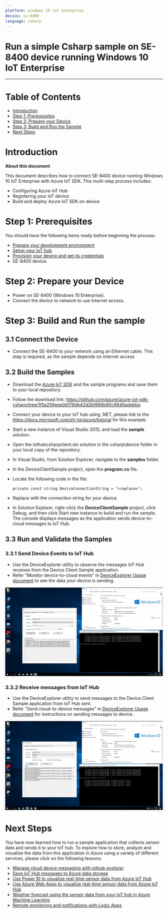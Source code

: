 ```yaml
---
platform: windows 10 iot enterprise
device: se-8400
language: csharp
---
```


Run a simple Csharp sample on SE-8400 device running Windows 10 IoT Enterprise
===
---

# Table of Contents

-   [Introduction](#Introduction)
-   [Step 1: Prerequisites](#Prerequisites)
-   [Step 2: Prepare your Device](#PrepareDevice)
-   [Step 3: Build and Run the Sample](#Build)
-   [Next Steps](#NextSteps)

<a name="Introduction"></a>
# Introduction

**About this document**

This document describes how to connect SE-8400 device running Windows 10 IoT Enterprise with Azure IoT SDK. This multi-step process includes:
-   Configuring Azure IoT Hub
-   Registering your IoT device
-   Build and deploy Azure IoT SDK on device

<a name="Prerequisites"></a>
# Step 1: Prerequisites

You should have the following items ready before beginning the process:

-   [Prepare your development environment][setup-devbox-windows]
-   [Setup your IoT hub][lnk-setup-iot-hub]
-   [Provision your device and get its credentials][lnk-manage-iot-hub]
-   SE-8400 device.

<a name="PrepareDevice"></a>
# Step 2: Prepare your Device

-   Power on SE-8400 (Windows 10 Enterprise).
-   Connect the device to network to use Internet access.

<a name="Build"></a>
# Step 3: Build and Run the sample

## 3.1 Connect the Device

-   Connect the SE-8400 to your network using an Ethernet cable. This step is required, as the sample depends on internet access

## 3.2 Build the Samples
-   Download the [Azure IoT SDK](https://github.com/Azure/azure-iot-sdk-csharp) and the sample programs and save them to your local repository.
-   Follow the download link: <https://github.com/azure/azure-iot-sdk-csharp/tree/1f5a259eee0d178db42d2bf866b80c9846adebba>
-   Connect your device to your IoT hub using .NET, please link to the <https://docs.microsoft.com/zh-tw/azure/tutorial> for this example.
-   Start a new instance of Visual Studio 2015, and load the **sample** solution.
-   Open the iothubcsharpclient.sln solution in the csharp\device folder in your local copy of the repository.
-   In Visual Studio, from Solution Explorer, navigate to the **samples** folder.
-   In the DeviceClientSample project, open the **program.cs** file.

-   Locate the following code in the file:

        private const string DeviceConnectionString = "<replace>";

-   Replace <replace> with the connection string for your device.
-   In Solution Explorer, right-click the **DeviceClientSample** project, click Debug, and then click Start new instance to build and run the sample. The console displays messages as the application sends device-to-cloud messages to IoT Hub.

## 3.3 Run and Validate the Samples
### 3.3.1 Send Device Events to IoT Hub

-   Use the DeviceExplorer utility to observe the messages IoT Hub receives from the Device Client Sample application.
-   Refer "Monitor device-to-cloud events" in [DeviceExplorer Usage document](https://github.com/Azure/azure-iot-sdk-csharp/blob/master/tools/DeviceExplorer/doc/how_to_use_device_explorer.md) to see the data your device is sending.

![](media/se_8400_3_3_1.jpg) 

### 3.3.2 Receive messages from IoT Hub

-   Use the DeviceExplorer utility to send messages to the Device Client Sample application from IoT Hub sent.
-   Refer "Send cloud-to-device messages" in [DeviceExplorer Usage document](https://github.com/Azure/azure-iot-sdk-csharp/blob/master/tools/DeviceExplorer/doc/how_to_use_device_explorer.md) for instructions on sending messages to device.

![](media/se_8400_3_3_2.jpg)

<a name="NextSteps"></a>
# Next Steps

You have now learned how to run a sample application that collects sensor data and sends it to your IoT hub. To explore how to store, analyze and visualize the data from this application in Azure using a variety of different services, please click on the following lessons:

-   [Manage cloud device messaging with iothub-explorer]
-   [Save IoT Hub messages to Azure data storage]
-   [Use Power BI to visualize real-time sensor data from Azure IoT Hub]
-   [Use Azure Web Apps to visualize real-time sensor data from Azure IoT Hub]
-   [Weather forecast using the sensor data from your IoT hub in Azure Machine Learning]
-   [Remote monitoring and notifications with Logic Apps]   

[Manage cloud device messaging with iothub-explorer]: https://docs.microsoft.com/en-us/azure/iot-hub/iot-hub-explorer-cloud-device-messaging
[Save IoT Hub messages to Azure data storage]: https://docs.microsoft.com/en-us/azure/iot-hub/iot-hub-store-data-in-azure-table-storage
[Use Power BI to visualize real-time sensor data from Azure IoT Hub]: https://docs.microsoft.com/en-us/azure/iot-hub/iot-hub-live-data-visualization-in-power-bi
[Use Azure Web Apps to visualize real-time sensor data from Azure IoT Hub]: https://docs.microsoft.com/en-us/azure/iot-hub/iot-hub-live-data-visualization-in-web-apps
[Weather forecast using the sensor data from your IoT hub in Azure Machine Learning]: https://docs.microsoft.com/en-us/azure/iot-hub/iot-hub-weather-forecast-machine-learning
[Remote monitoring and notifications with Logic Apps]: https://docs.microsoft.com/en-us/azure/iot-hub/iot-hub-monitoring-notifications-with-azure-logic-apps
[setup-devbox-windows]: https://github.com/Azure/azure-iot-sdk-c/blob/master/doc/devbox_setup.md
[lnk-setup-iot-hub]: ../setup_iothub.md
[lnk-manage-iot-hub]: ../manage_iot_hub.md
